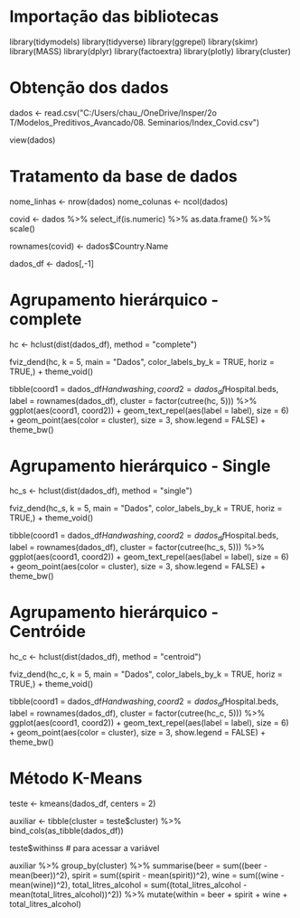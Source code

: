 # Importação das bibliotecas

library(tidymodels)
library(tidyverse)
library(ggrepel)
library(skimr)
library(MASS)
library(dplyr)
library(factoextra)
library(plotly)
library(cluster)

# Obtenção dos dados

dados <- read.csv("C:/Users/chau_/OneDrive/Insper/2o T/Modelos_Preditivos_Avancado/08. Seminarios/Index_Covid.csv")

view(dados)

# Tratamento da base de dados

nome_linhas <- nrow(dados)
nome_colunas <- ncol(dados)

covid <- dados %>%
  select_if(is.numeric) %>%
  as.data.frame() %>%
  scale()

rownames(covid) <- dados$Country.Name

dados_df <- dados[,-1]

# Agrupamento hierárquico - complete

hc <- hclust(dist(dados_df), method = "complete")

fviz_dend(hc, 
          k = 5,
          main = "Dados",
          color_labels_by_k = TRUE, 
          horiz = TRUE,) + 
  theme_void()

tibble(coord1 = dados_df$Handwashing, 
       coord2 = dados_df$Hospital.beds, 
       label = rownames(dados_df), 
       cluster = factor(cutree(hc, 5))) %>% 
  ggplot(aes(coord1, coord2)) + 
  geom_text_repel(aes(label = label), size = 6) +
  geom_point(aes(color = cluster), size = 3, show.legend = FALSE) + 
  theme_bw()

# Agrupamento hierárquico - Single

hc_s <- hclust(dist(dados_df), method = "single")

fviz_dend(hc_s, 
          k = 5,
          main = "Dados",
          color_labels_by_k = TRUE, 
          horiz = TRUE,) + 
  theme_void()

tibble(coord1 = dados_df$Handwashing, 
       coord2 = dados_df$Hospital.beds, 
       label = rownames(dados_df), 
       cluster = factor(cutree(hc_s, 5))) %>% 
  ggplot(aes(coord1, coord2)) + 
  geom_text_repel(aes(label = label), size = 6) +
  geom_point(aes(color = cluster), size = 3, show.legend = FALSE) + 
  theme_bw()

# Agrupamento hierárquico - Centróide

hc_c <- hclust(dist(dados_df), method = "centroid")

fviz_dend(hc_c, 
          k = 5,
          main = "Dados",
          color_labels_by_k = TRUE, 
          horiz = TRUE,) + 
  theme_void()

tibble(coord1 = dados_df$Handwashing, 
       coord2 = dados_df$Hospital.beds, 
       label = rownames(dados_df), 
       cluster = factor(cutree(hc_c, 5))) %>% 
  ggplot(aes(coord1, coord2)) + 
  geom_text_repel(aes(label = label), size = 6) +
  geom_point(aes(color = cluster), size = 3, show.legend = FALSE) + 
  theme_bw()

# Método K-Means

teste <- kmeans(dados_df, centers = 2)

auxiliar <- tibble(cluster = teste$cluster) %>% 
  bind_cols(as_tibble(dados_df))

teste$withinss # para acessar a variável

auxiliar %>% 
  group_by(cluster) %>% 
  summarise(beer = sum((beer - mean(beer))^2), 
            spirit = sum((spirit - mean(spirit))^2), 
            wine = sum((wine - mean(wine))^2),
            total_litres_alcohol = sum((total_litres_alcohol - mean(total_litres_alcohol))^2)) %>% 
  mutate(within = beer + spirit + wine + total_litres_alcohol)
